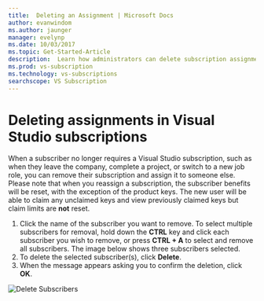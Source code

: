 ```yaml
---
title:  Deleting an Assignment | Microsoft Docs
author: evanwindom
ms.author: jaunger
manager: evelynp
ms.date: 10/03/2017
ms.topic: Get-Started-Article
description:  Learn how administrators can delete subscription assignments
ms.prod: vs-subscription
ms.technology: vs-subscriptions
searchscope: VS Subscription
---
```


# Deleting assignments in Visual Studio subscriptions

When a subscriber no longer requires a Visual Studio subscription, such as when they leave the company, complete a project, or switch to a new job role, you can remove their subscription and  assign it to someone else. Please note that when you reassign a subscription, the subscriber benefits will be reset, with the exception of the product keys.  The new user will be able to claim any unclaimed keys and view previously claimed keys but claim limits are **not** reset. 
1.	Click the name of the subscriber you want to remove. To select multiple subscribers for removal, hold down the **CTRL** key and click each subscriber you wish to remove, or press **CTRL + A** to select and remove all subscribers. The image below shows three subscribers selected.
2.	To delete the selected subscriber(s), click **Delete**. 
3.  When the message appears asking you to confirm the deletion, click **OK**. 

![Delete Subscribers](_img\delete-license\delete-subscribers.png)

